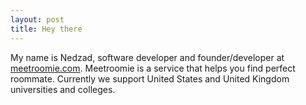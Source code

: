 ```yaml
---
layout: post
title: Hey there
---
```


My name is Nedzad, software developer and founder/developer at [meetroomie.com](https://meetroomie.com). Meetroomie is a service that helps you find perfect roommate. Currently we support United States and United Kingdom universities and colleges.